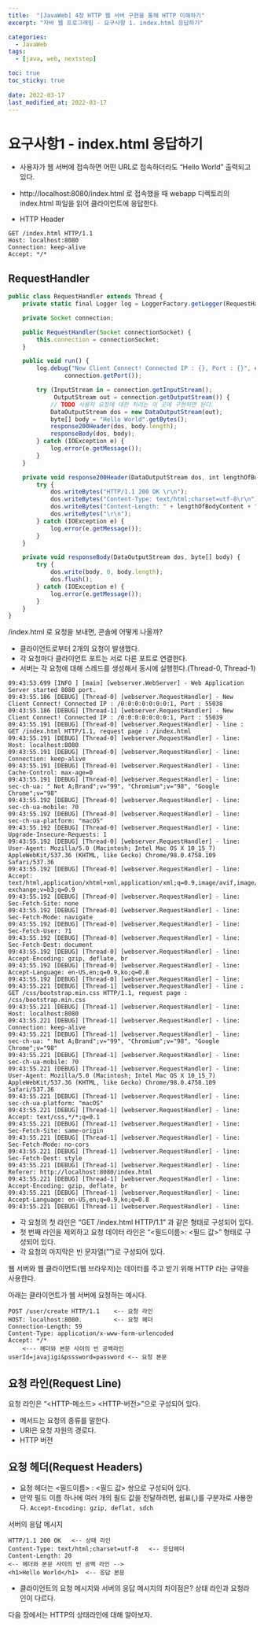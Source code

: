 ```yaml
---
title:  "[JavaWeb] 4장 HTTP 웹 서버 구현을 통해 HTTP 이해하기"
excerpt: "자바 웹 프로그래밍 - 요구사항 1. index.html 응답하기"

categories:
  - JavaWeb
tags:
  - [java, web, nextstep]

toc: true
toc_sticky: true
 
date: 2022-03-17
last_modified_at: 2022-03-17
---
```


# 요구사항1 - index.html 응답하기

- 사용자가 웹 서버에 접속하면 어떤 URL로 접속하더라도 “Hello World” 출력되고 있다.
- http://localhost:8080/index.html 로 접속했을 때 webapp 디렉토리의 index.html 파일을 읽어 클라이언트에 응답한다.

- HTTP Header

```
GET /index.html HTTP/1.1
Host: localhost:8080
Connection: keep-alive
Accept: */*
```

## RequestHandler

```jsx
public class RequestHandler extends Thread {
    private static final Logger log = LoggerFactory.getLogger(RequestHandler.class);

    private Socket connection;

    public RequestHandler(Socket connectionSocket) {
        this.connection = connectionSocket;
    }

    public void run() {
        log.debug("New Client Connect! Connected IP : {}, Port : {}", connection.getInetAddress(),
                connection.getPort());

        try (InputStream in = connection.getInputStream(); 
             OutputStream out = connection.getOutputStream()) {
            // TODO 사용자 요청에 대한 처리는 이 곳에 구현하면 된다.
            DataOutputStream dos = new DataOutputStream(out);
            byte[] body = "Hello World".getBytes();
            response200Header(dos, body.length);
            responseBody(dos, body);
        } catch (IOException e) {
            log.error(e.getMessage());
        }
    }

    private void response200Header(DataOutputStream dos, int lengthOfBodyContent) {
        try {
            dos.writeBytes("HTTP/1.1 200 OK \r\n");
            dos.writeBytes("Content-Type: text/html;charset=utf-8\r\n");
            dos.writeBytes("Content-Length: " + lengthOfBodyContent + "\r\n");
            dos.writeBytes("\r\n");
        } catch (IOException e) {
            log.error(e.getMessage());
        }
    }

    private void responseBody(DataOutputStream dos, byte[] body) {
        try {
            dos.write(body, 0, body.length);
            dos.flush();
        } catch (IOException e) {
            log.error(e.getMessage());
        }
    }
}
```

/index.html 로 요청을 보내면, 콘솔에 어떻게 나올까?

- 클라이언트로부터 2개의 요청이 발생했다.
- 각 요청마다 클라이언트 포트는 서로 다른 포트로 연결한다.
- 서버는 각 요청에 대해 스레드를 생성해서 동시에 실행한다.(Thread-0, Thread-1)

```
09:43:53.699 [INFO ] [main] [webserver.WebServer] - Web Application Server started 8080 port.
09:43:55.186 [DEBUG] [Thread-0] [webserver.RequestHandler] - New Client Connect! Connected IP : /0:0:0:0:0:0:0:1, Port : 55038
09:43:55.186 [DEBUG] [Thread-1] [webserver.RequestHandler] - New Client Connect! Connected IP : /0:0:0:0:0:0:0:1, Port : 55039
09:43:55.191 [DEBUG] [Thread-0] [webserver.RequestHandler] - line : GET /index.html HTTP/1.1, request page : /index.html
09:43:55.191 [DEBUG] [Thread-0] [webserver.RequestHandler] - line: Host: localhost:8080
09:43:55.191 [DEBUG] [Thread-0] [webserver.RequestHandler] - line: Connection: keep-alive
09:43:55.191 [DEBUG] [Thread-0] [webserver.RequestHandler] - line: Cache-Control: max-age=0
09:43:55.191 [DEBUG] [Thread-0] [webserver.RequestHandler] - line: sec-ch-ua: " Not A;Brand";v="99", "Chromium";v="98", "Google Chrome";v="98"
09:43:55.192 [DEBUG] [Thread-0] [webserver.RequestHandler] - line: sec-ch-ua-mobile: ?0
09:43:55.192 [DEBUG] [Thread-0] [webserver.RequestHandler] - line: sec-ch-ua-platform: "macOS"
09:43:55.192 [DEBUG] [Thread-0] [webserver.RequestHandler] - line: Upgrade-Insecure-Requests: 1
09:43:55.192 [DEBUG] [Thread-0] [webserver.RequestHandler] - line: User-Agent: Mozilla/5.0 (Macintosh; Intel Mac OS X 10_15_7) AppleWebKit/537.36 (KHTML, like Gecko) Chrome/98.0.4758.109 Safari/537.36
09:43:55.192 [DEBUG] [Thread-0] [webserver.RequestHandler] - line: Accept: text/html,application/xhtml+xml,application/xml;q=0.9,image/avif,image/webp,image/apng,*/*;q=0.8,application/signed-exchange;v=b3;q=0.9
09:43:55.192 [DEBUG] [Thread-0] [webserver.RequestHandler] - line: Sec-Fetch-Site: none
09:43:55.192 [DEBUG] [Thread-0] [webserver.RequestHandler] - line: Sec-Fetch-Mode: navigate
09:43:55.192 [DEBUG] [Thread-0] [webserver.RequestHandler] - line: Sec-Fetch-User: ?1
09:43:55.192 [DEBUG] [Thread-0] [webserver.RequestHandler] - line: Sec-Fetch-Dest: document
09:43:55.192 [DEBUG] [Thread-0] [webserver.RequestHandler] - line: Accept-Encoding: gzip, deflate, br
09:43:55.192 [DEBUG] [Thread-0] [webserver.RequestHandler] - line: Accept-Language: en-US,en;q=0.9,ko;q=0.8
09:43:55.192 [DEBUG] [Thread-0] [webserver.RequestHandler] - line: 
09:43:55.221 [DEBUG] [Thread-1] [webserver.RequestHandler] - line : GET /css/bootstrap.min.css HTTP/1.1, request page : /css/bootstrap.min.css
09:43:55.221 [DEBUG] [Thread-1] [webserver.RequestHandler] - line: Host: localhost:8080
09:43:55.221 [DEBUG] [Thread-1] [webserver.RequestHandler] - line: Connection: keep-alive
09:43:55.221 [DEBUG] [Thread-1] [webserver.RequestHandler] - line: sec-ch-ua: " Not A;Brand";v="99", "Chromium";v="98", "Google Chrome";v="98"
09:43:55.221 [DEBUG] [Thread-1] [webserver.RequestHandler] - line: sec-ch-ua-mobile: ?0
09:43:55.221 [DEBUG] [Thread-1] [webserver.RequestHandler] - line: User-Agent: Mozilla/5.0 (Macintosh; Intel Mac OS X 10_15_7) AppleWebKit/537.36 (KHTML, like Gecko) Chrome/98.0.4758.109 Safari/537.36
09:43:55.221 [DEBUG] [Thread-1] [webserver.RequestHandler] - line: sec-ch-ua-platform: "macOS"
09:43:55.221 [DEBUG] [Thread-1] [webserver.RequestHandler] - line: Accept: text/css,*/*;q=0.1
09:43:55.221 [DEBUG] [Thread-1] [webserver.RequestHandler] - line: Sec-Fetch-Site: same-origin
09:43:55.221 [DEBUG] [Thread-1] [webserver.RequestHandler] - line: Sec-Fetch-Mode: no-cors
09:43:55.221 [DEBUG] [Thread-1] [webserver.RequestHandler] - line: Sec-Fetch-Dest: style
09:43:55.221 [DEBUG] [Thread-1] [webserver.RequestHandler] - line: Referer: http://localhost:8080/index.html
09:43:55.221 [DEBUG] [Thread-1] [webserver.RequestHandler] - line: Accept-Encoding: gzip, deflate, br
09:43:55.221 [DEBUG] [Thread-1] [webserver.RequestHandler] - line: Accept-Language: en-US,en;q=0.9,ko;q=0.8
09:43:55.221 [DEBUG] [Thread-1] [webserver.RequestHandler] - line:
```

- 각 요청의 첫 라인은 “GET /index.html HTTP/1.1” 과 같은 형태로 구성되어 있다.
- 첫 번째 라인을 제외하고 요청 데이터 라인은 “<필드이름>: <필드 값>” 형태로 구성되어 있다.
- 각 요청의 마지막은 빈 문자열(””)로 구성되어 있다.

웹 서버와 웹 클라이언트(웹 브라우저)는 데이터를 주고 받기 위해 HTTP 라는 규약을 사용한다.

아래는 클라이언트가 웹 서버에 요청하는 예시다.

```
POST /user/create HTTP/1.1    <-- 요청 라인
HOST: localhost:8080.         <-- 요청 헤더
Connection-Length: 59
Content-Type: application/x-www-form-urlencoded
Accept: */*   
	<--- 헤더와 본문 사이의 빈 공백라인
userId=javajigi&psssword=password <-- 요청 본문
```

## 요청 라인(Request Line)

요청 라인은 “<HTTP-메소드> <URI> <HTTP-버전>”으로 구성되어 있다.

- 메서드는 요청의 종류를 말한다.
- URI은 요청 자원의 경로다.
- HTTP 버전

## 요청 헤더(Request Headers)

- 요청 헤더는 <필드이름> : <필드 값> 쌍으로 구성되어 있다.
- 만약 필드 이름 하나에 여러 개의 필드 값을 전달하려면, 쉼표(,)를 구분자로 사용한다.
`Accept-Encoding: gzip, deflat, sdch`

서버의 응답 메시지

```
HTTP/1.1 200 OK   <-- 상태 라인
Content-Type: text/html;charset=utf-8   <-- 응답헤더
Content-Length: 20
<-- 헤더와 본문 사이의 빈 공백 라인 -->
<h1>Hello World</h1>  <-- 응답 본문
```

- 클라이언트의 요청 메시지와 서버의 응답 메시지의 차이점은?
상태 라인과 요청라인이 다르다.
                          
다음 장에서는 HTTP의 상태라인에 대해 알아보자.
